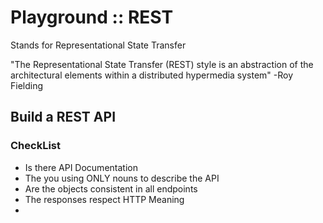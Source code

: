 Playground :: REST
====
Stands for Representational State Transfer

"The Representational State Transfer (REST) style is an abstraction of the architectural elements within a distributed hypermedia system"
 -Roy Fielding


## Build a REST API




### CheckList
  - Is there API Documentation
  - The you using ONLY nouns to describe the API
  - Are the objects consistent in all endpoints
  - The responses respect HTTP Meaning
  -
